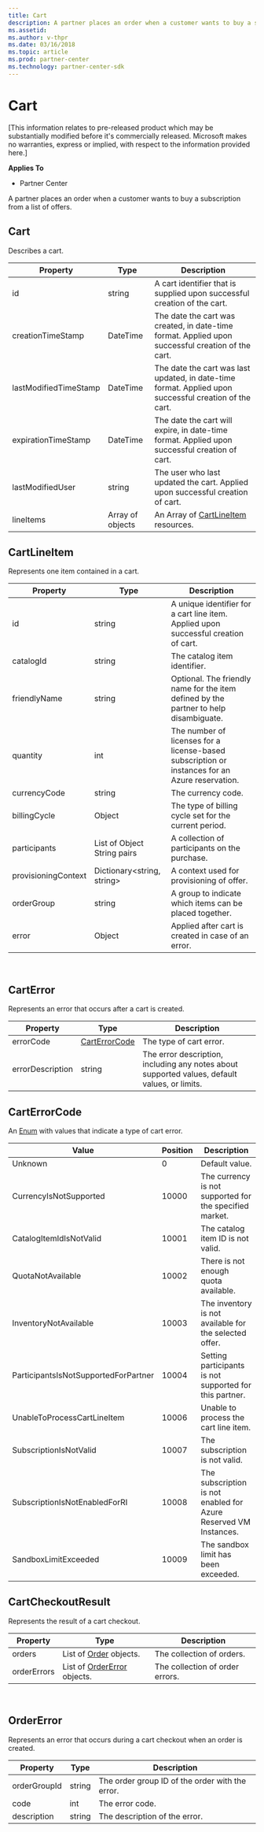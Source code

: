 ```yaml
---
title: Cart
description: A partner places an order when a customer wants to buy a subscription from a list of offers.
ms.assetid: 
ms.author: v-thpr
ms.date: 03/16/2018
ms.topic: article
ms.prod: partner-center
ms.technology: partner-center-sdk
---
```


# Cart

[This information relates to pre-released product which may be substantially modified before it's commercially released. Microsoft makes no warranties, express or implied, with respect to the information provided here.]

<span class="sidebar_heading" style="font-weight: bold;">Applies
To</span>

-   Partner Center


A partner places an order when a customer wants to buy a subscription from a list of offers.



## <span id="cart"></span><span id="CART"></span>Cart


Describes a cart.

| Property            | Type                                                           | Description                                                 |
|---------------------|----------------------------------------------------------------|-------------------------------------------------------------|
| id                  | string                                                         | A cart identifier that is supplied upon successful creation of the cart.   |
| creationTimeStamp   | DateTime                                                       | The date the cart was created, in date-time format. Applied upon successful creation of the cart. |
| lastModifiedTimeStamp | DateTime                                                     | The date the cart was last updated, in date-time format. Applied upon successful creation of the cart.   |
| expirationTimeStamp   | DateTime                                                     | The date the cart will expire, in date-time format. Applied upon successful creation of cart.                |
| lastModifiedUser    | string                                                         | The user who last updated the cart. Applied upon successful creation of cart.   |
| lineItems           | Array of objects                                               | An Array of [CartLineItem](#cart-line-item) resources.                          |



## <span id="cartLineItem"></span><span id="cartlineitem"></span><span id="CARTLINEITEM"></span>CartLineItem


Represents one item contained in a cart.

| Property             | Type                                      | Description                                                                                                        |
|----------------------|-------------------------------------------|--------------------------------------------------------------------------------------------------------------------|
| id                   | string                                    | A unique identifier for a cart line item. Applied upon successful creation of cart.                                |
| catalogId            | string                                    | The catalog item identifier.                                                                                       |
| friendlyName         | string                                    | Optional. The friendly name for the item defined by the partner to help disambiguate.                              |
| quantity             | int                                       | The number of licenses for a license-based subscription or instances for an Azure reservation.                     |
| currencyCode         | string                                    | The currency code.                                                                                                 |
| billingCycle         | Object                                    | The type of billing cycle set for the current period.                                                              |
| participants         | List of Object String pairs               | A collection of participants on the purchase.                                                                      |
| provisioningContext  | Dictionary<string, string>                | A context used for provisioning of offer.                                                                          |
| orderGroup           | string                                    | A group to indicate which items can be placed together.                                                            |
| error                | Object                                    | Applied after cart is created in case of an error.                                                                 |

 

## <span id="cartError"></span><span id="carterror"></span><span id="CARTERROR"></span>CartError


Represents an error that occurs after a cart is created.

| Property             | Type                                      | Description                                                                 |
|----------------------|-------------------------------------------|-----------------------------------------------------------------------------------------------|
| errorCode            | [CartErrorCode](cart.md#carterrorcode)    | The type of cart error.                                                                       |
| errorDescription     | string                                    | The error description, including any notes about supported values, default values, or limits. |



## <span id="cartErrorCode"></span><span id="carterrorcode"></span><span id="CARTERRORCODE"></span>CartErrorCode


An [Enum](https://docs.microsoft.com/en-us/dotnet/api/system.enum) with values that indicate a type of cart error.

| Value                                 | Position     | Description                                                                 |
|---------------------------------------|--------------|-----------------------------------------------------------------------------|
| Unknown                               | 0            | Default value.                                                              |
| CurrencyIsNotSupported                | 10000        | The currency is not supported for the specified market.                     |
| CatalogItemIdIsNotValid               | 10001        | The catalog item ID is not valid.                                           |
| QuotaNotAvailable                     | 10002        | There is not enough quota available.                                        |
| InventoryNotAvailable                 | 10003        | The inventory is not available for the selected offer.                      |
| ParticipantsIsNotSupportedForPartner  | 10004        | Setting participants is not supported for this partner.                     |
| UnableToProcessCartLineItem           | 10006        | Unable to process the cart line item.                                       |
| SubscriptionIsNotValid                | 10007        | The subscription is not valid.                                              |
| SubscriptionIsNotEnabledForRI         | 10008        | The subscription is not enabled for Azure Reserved VM Instances.            |
| SandboxLimitExceeded                  | 10009        | The sandbox limit has been exceeded.                                        |



## <span id="cartCheckoutResult"></span><span id="cartcheckoutresult"></span><span id="CARTCHECKOUTRESULT"></span>CartCheckoutResult


Represents the result of a cart checkout.

| Property             | Type                                                 | Description                                                       |
|----------------------|------------------------------------------------------|-------------------------------------------------------------------|
| orders               | List of [Order](orders.md#order) objects.            | The collection of orders.                                         |
| orderErrors          | List of [OrderError](cart.md#ordererror) objects.    | The collection of order errors.                                   |
 


## <span id="orderError"></span><span id="ordererror"></span><span id="ORDERERROR"></span>OrderError


Represents an error that occurs during a cart checkout when an order is created.

| Property             | Type           | Description                                                               |
|----------------------|----------------|---------------------------------------------------------------------------|
| orderGroupId         | string         | The order group ID of the order with the error.                           |
| code                 | int            | The error code.                                                           |
| description          | string         | The description of the error.                                             |







